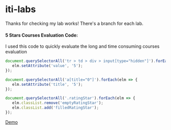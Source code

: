 # iti-labs

Thanks for checking my lab works! There's a branch for each lab.

#### 5 Stars Courses Evaluation Code:

I used this code to quickly evaluate the long and time consuming courses evaluation

```javascript
document.querySelectorAll('tr > td > div > input[type="hidden"]').forEach(elm => {
   elm.setAttribute('value', '5');
});

document.querySelectorAll('a[title="0"]').forEach(elm => {
   elm.setAttribute('title', '5');
});

document.querySelectorAll('.ratingStar').forEach(elm => {
   elm.classList.remove('emptyRatingStar');
   elm.classList.add('filledRatingStar'); 
});
```

[Demo](https://www.awesomescreenshot.com/video/15183354?key=51d291750b51b058f043318b3a6d425b)
